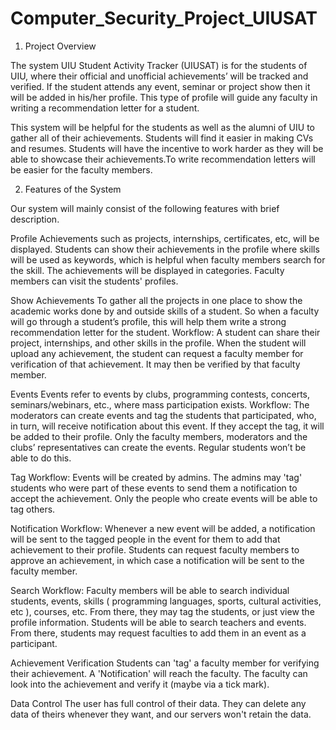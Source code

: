 # Computer_Security_Project_UIUSAT

1. Project Overview

The system UIU Student Activity Tracker (UIUSAT) is for the students of UIU, where their official and unofficial achievements’ will be tracked and verified. If the student attends any event, seminar or project show then it will be added in his/her profile. This type of profile will guide any faculty in writing a recommendation letter for a student.

This system will be helpful for the students as well as the alumni of UIU to gather all of their achievements. Students will find it easier in making CVs and resumes. Students will have the incentive to work harder as they will be able to showcase their achievements.To write recommendation letters will be easier for the faculty members.


2. Features of the System

Our system will mainly consist of the following features with brief description.

Profile
Achievements such as projects, internships, certificates, etc, will be displayed. Students can show their achievements in the profile where skills will be used as keywords, which is helpful when faculty members search for the skill. The achievements will be displayed in categories. Faculty members can visit the students' profiles.

Show Achievements
To gather all the projects in one place to show the academic works done by and outside skills of a student. So when a faculty will go through a student’s profile, this will help them write a strong recommendation letter for the student.
Workflow: A student can share their project, internships, and other skills in the profile. When the student will upload any achievement, the student can request a faculty member for verification of that achievement. It may then be verified by that faculty member.

Events
Events refer to events by clubs, programming contests, concerts, seminars/webinars, etc., where mass participation exists.
Workflow: The moderators can create events and tag the students that participated, who, in turn, will receive notification about this event. If they accept the tag, it will be added to their profile. Only the faculty members, moderators and the clubs’ representatives can create the events. Regular students won’t be able to do this.

Tag
Workflow: Events will be created by admins. The admins may 'tag' students who were part of these events to send them a notification to accept the achievement. Only the people who create events will be able to tag others.

Notification
Workflow: Whenever a new event will be added, a notification will be sent to the tagged people in the event for them to add that achievement to their profile. Students can request faculty members to approve an achievement, in which case a notification will be sent to the faculty member.

Search
Workflow: Faculty members will be able to search individual students, events, skills ( programming languages, sports, cultural activities, etc ), courses, etc. From there, they may tag the students, or just view the profile information. Students will be able to search teachers and events. From there, students may request faculties to add them in an event as a participant.

Achievement Verification
Students can 'tag' a faculty member for verifying their achievement. A 'Notification' will reach the faculty. The faculty can look into the achievement and verify it (maybe via a tick mark).

Data Control
The user has full control of their data. They can delete any data of theirs whenever they want, and our servers won't retain the data.
